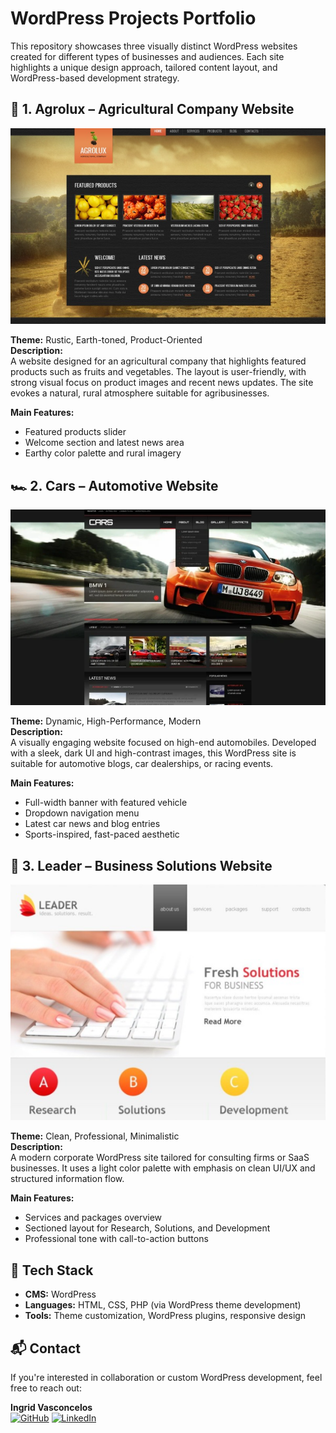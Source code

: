 # WordPress Projects Portfolio

This repository showcases three visually distinct WordPress websites created for different types of businesses and audiences. Each site highlights a unique design approach, tailored content layout, and WordPress-based development strategy.

## 🌾 1. Agrolux – Agricultural Company Website

![agrolux](agrolux.png)

**Theme:** Rustic, Earth-toned, Product-Oriented  
**Description:**  
A website designed for an agricultural company that highlights featured products such as fruits and vegetables. The layout is user-friendly, with strong visual focus on product images and recent news updates. The site evokes a natural, rural atmosphere suitable for agribusinesses.

**Main Features:**
- Featured products slider
- Welcome section and latest news area
- Earthy color palette and rural imagery

## 🏎️ 2. Cars – Automotive Website

![cars](cars.png)

**Theme:** Dynamic, High-Performance, Modern  
**Description:**  
A visually engaging website focused on high-end automobiles. Developed with a sleek, dark UI and high-contrast images, this WordPress site is suitable for automotive blogs, car dealerships, or racing events.

**Main Features:**
- Full-width banner with featured vehicle
- Dropdown navigation menu
- Latest car news and blog entries
- Sports-inspired, fast-paced aesthetic

## 💼 3. Leader – Business Solutions Website

![leader](leader.png)

**Theme:** Clean, Professional, Minimalistic  
**Description:**  
A modern corporate WordPress site tailored for consulting firms or SaaS businesses. It uses a light color palette with emphasis on clean UI/UX and structured information flow.

**Main Features:**
- Services and packages overview
- Sectioned layout for Research, Solutions, and Development
- Professional tone with call-to-action buttons

## 🔧 Tech Stack

- **CMS:** WordPress
- **Languages:** HTML, CSS, PHP (via WordPress theme development)
- **Tools:** Theme customization, WordPress plugins, responsive design

## 📬 Contact

If you're interested in collaboration or custom WordPress development, feel free to reach out:

**Ingrid Vasconcelos**  
[![GitHub](https://img.shields.io/badge/-Ingrid_Vasconcelos-181717?logo=github&logoColor=white)](https://github.com/Ingridvasc)
[![LinkedIn](https://img.shields.io/badge/-Linkedin-0A66C2?logo=linkedin)](https://www.linkedin.com/in/ingrid-karoline-vasconcelos-da-silva-18635a230/)


